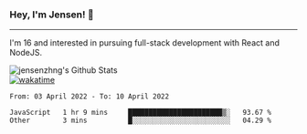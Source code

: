 ### Hey, I'm Jensen! 👋

---

I'm 16 and interested in pursuing full-stack development with React and NodeJS.

![jensenzhng's Github Stats](https://github-readme-stats.vercel.app/api?username=jensenzhng&theme=dark&show_icons=true&count_private=true)
<br />
[![wakatime](https://wakatime.com/badge/user/cbfc263d-3611-4e36-8278-8fad45fe3f62.svg)](https://wakatime.com/@cbfc263d-3611-4e36-8278-8fad45fe3f62)

<!--START_SECTION:waka-->

```text
From: 03 April 2022 - To: 10 April 2022

JavaScript   1 hr 9 mins     ███████████████████████▒░   93.67 %
Other        3 mins          █░░░░░░░░░░░░░░░░░░░░░░░░   04.29 %
```

<!--END_SECTION:waka-->

